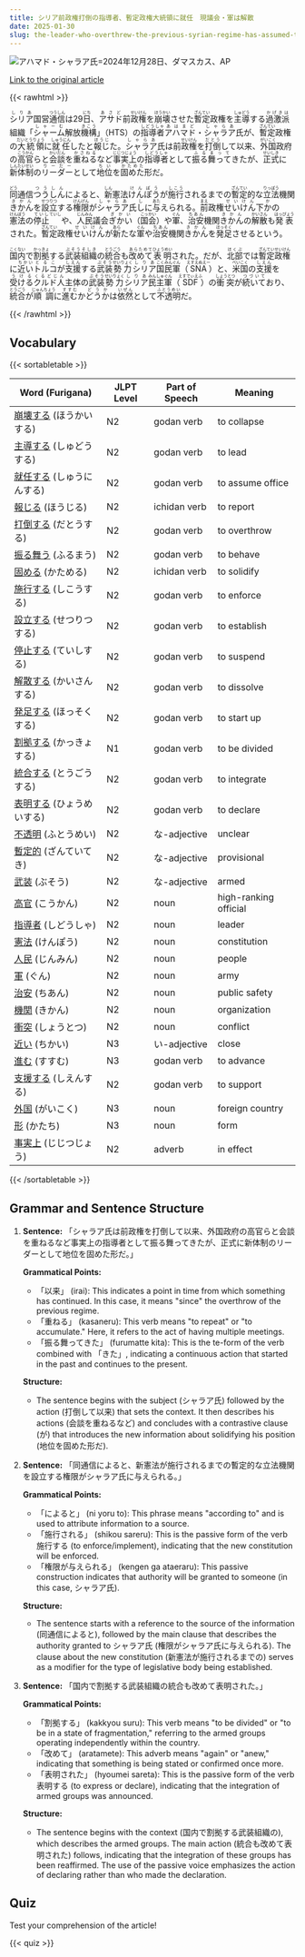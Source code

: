 ```yaml
---
title: シリア前政権打倒の指導者、暫定政権大統領に就任　現議会・軍は解散
date: 2025-01-30
slug: the-leader-who-overthrew-the-previous-syrian-regime-has-assumed-the-position-of-interim-president-and-the-current-parliament-and-military-have-been-dissolved
---
```


![アハマド・シャラア氏=2024年12月28日、ダマスカス、AP](https://www.asahicom.jp/imgopt/img/a9459210fc/comm_L/AS20250130001017.jpg "アハマド・シャラア氏=2024年12月28日、ダマスカス、AP")

[Link to the original article](https://asahi.com/articles/AST1Y7WSWT1YBQBQ2FLM.html?iref=pc_international_top__n)

{{< rawhtml >}}
<p><ruby>シリア<rt>しりあ</rt></ruby>国営<ruby>通信<rt>つうしん</rt></ruby>は29<ruby>日<rt>にち</rt></ruby>、<ruby>アサド<rt>あさど</rt></ruby>前<ruby>政権<rt>せいけん</rt></ruby>を<ruby>崩壊<rt>ほうかい</rt></ruby>させた<ruby>暫定<rt>ざんてい</rt></ruby>政権を<ruby>主導<rt>しゅどう</rt></ruby>する<ruby>過激派<rt>かげきは</rt></ruby>組織「<ruby>シャーム<rt>しゃーむ</rt></ruby>解放<ruby>機構<rt>きこう</rt></ruby>」（HTS）の<ruby>指導者<rt>しどうしゃ</rt></ruby><ruby>アハマド<rt>あはまど</rt></ruby>・<ruby>シャラア<rt>しゃらあ</rt></ruby>氏が、<ruby>暫定<rt>ざんてい</rt></ruby>政権の<ruby>大統領<rt>だいとうりょう</rt></ruby>に<ruby>就任<rt>しゅうにん</rt></ruby>したと<ruby>報じ<rt>ほうじ</rt></ruby>た。<ruby>シャラア<rt>しゃらあ</rt></ruby>氏は前<ruby>政権<rt>せいけん</rt></ruby>を<ruby>打倒<rt>だとう</rt></ruby>して以来、<ruby>外国<rt>がいこく</rt></ruby>政府の<ruby>高官<rt>こうかん</rt></ruby>らと<ruby>会談<rt>かいだん</rt></ruby>を<ruby>重ねる<rt>かさねる</rt></ruby>など<ruby>事実上<rt>じじつじょう</rt></ruby>の<ruby>指導者<rt>しどうしゃ</rt></ruby>として<ruby>振る舞って<rt>ふるまって</rt></ruby>きたが、<ruby>正式<rt>せいしき</rt></ruby>に<ruby>新体制<rt>しんたいせい</rt></ruby>の<ruby>リーダー<rt>りーだー</rt></ruby>として<ruby>地位<rt>ちい</rt></ruby>を<ruby>固めた<rt>かためた</rt></ruby>形だ。</p>

<p><ruby>同<rt>どう</rt></ruby>通信<ruby>つうしん<rt>つうしん</rt></ruby>によると、<ruby>新<rt>しん</rt></ruby>憲法<ruby>けんぽう<rt>けんぽう</rt></ruby>が<ruby>施行<rt>しこう</rt></ruby>されるまでの<ruby>暫定<rt>ざんてい</rt></ruby>的な<ruby>立法<rt>りっぽう</rt></ruby>機関<ruby>きかん<rt>きかん</rt></ruby>を<ruby>設立<rt>せつりつ</rt></ruby>する<ruby>権限<rt>けんげん</rt></ruby>が<ruby>シャラア<rt>しゃらあ</rt></ruby>氏<ruby>し<rt>し</rt></ruby>に<ruby>与<rt>あた</rt></ruby>えられる。<ruby>前<rt>まえ</rt></ruby>政権<ruby>せいけん<rt>せいけん</rt></ruby>下<ruby>か<rt>か</rt></ruby>の<ruby>憲法<rt>けんぽう</rt></ruby>の<ruby>停止<rt>ていし<rt>ていし</rt></ruby>や、<ruby>人民<rt>じんみん</rt></ruby>議会<ruby>ぎかい<rt>ぎかい</rt></ruby>（<ruby>国会<rt>こっかい</rt></ruby>）や<ruby>軍<rt>ぐん</rt></ruby>、<ruby>治安<rt>ちあん</rt></ruby>機関<ruby>きかん<rt>きかん</rt></ruby>の<ruby>解散<rt>かいさん</rt></ruby>も<ruby>発表<rt>はっぴょう</rt></ruby>された。<ruby>暫定<rt>ざんてい</rt></ruby>政権<ruby>せいけん<rt>せいけん</rt></ruby>が<ruby>新<rt>あら</rt></ruby>たな<ruby>軍<rt>ぐん</rt></ruby>や<ruby>治安<rt>ちあん</rt></ruby>機関<ruby>きかん<rt>きかん</rt></ruby>を<ruby>発足<rt>ほっそく</rt></ruby>させるという。</p>

<p><ruby>国内<rt>こくない</rt></ruby>で<ruby>割拠<rt>かっきょ</rt></ruby>する<ruby>武装<rt>ぶそう</rt></ruby><ruby>組織<rt>そしき</rt></ruby>の<ruby>統合<rt>とうごう</rt></ruby>も<ruby>改めて<rt>あらためて</rt></ruby><ruby>表明<rt>ひょうめい</rt></ruby>された。だが、<ruby>北部<rt>ほくぶ</rt></ruby>では<ruby>暫定<rt>ざんてい</rt></ruby><ruby>政権<rt>せいけん</rt></ruby>に<ruby>近い<rt>ちかい</rt></ruby><ruby>トルコ<rt>とるこ</rt></ruby>が<ruby>支援<rt>しえん</rt></ruby>する<ruby>武装<rt>ぶそう</rt></ruby><ruby>勢力<rt>せいりょく</rt></ruby><ruby>シリア<rt>しりあ</rt></ruby><ruby>国民軍<rt>こくみんぐん</rt></ruby>（<ruby>SNA<rt>えすえぬえー</rt></ruby>）と、<ruby>米国<rt>べいこく</rt></ruby>の<ruby>支援<rt>しえん</rt></ruby>を<ruby>受ける<rt>うける</rt></ruby><ruby>クルド人<rt>くるどじん</rt></ruby>主体の<ruby>武装<rt>ぶそう</rt></ruby><ruby>勢力<rt>せいりょく</rt></ruby><ruby>シリア<rt>しりあ</rt></ruby><ruby>民主軍<rt>みんしゅぐん</rt></ruby>（<ruby>SDF<rt>えすでぃえふ</rt></ruby>）の<ruby>衝突<rt>しょうとつ</rt></ruby>が<ruby>続いて<rt>つづいて</rt></ruby>おり、<ruby>統合<rt>とうごう</rt></ruby>が<ruby>順調<rt>じゅんちょう</rt></ruby>に<ruby>進む<rt>すすむ</rt></ruby>か<ruby>どうか<rt>どうか</rt></ruby>は<ruby>依然<rt>いぜん</rt></ruby>として<ruby>不透明<rt>ふとうめい</rt></ruby>だ。</p>
{{< /rawhtml >}}

## Vocabulary


{{< sortabletable >}}

| Word (Furigana)          | JLPT Level | Part of Speech         | Meaning                      |
|--------------------------|------------|-------------------------|------------------------------|
|[崩壊する](https://jisho.org/search/%E5%B4%A9%E5%A3%8A%E3%81%99%E3%82%8B) (ほうかいする)| N2         | godan verb              | to collapse                  |
|[主導する](https://jisho.org/search/%E4%B8%BB%E5%B0%8E%E3%81%99%E3%82%8B) (しゅどうする)| N2         | godan verb              | to lead                       |
|[就任する](https://jisho.org/search/%E5%B0%B1%E4%BB%BB%E3%81%99%E3%82%8B) (しゅうにんする)| N2         | godan verb              | to assume office             |
|[報じる](https://jisho.org/search/%E5%A0%B1%E3%81%98%E3%82%8B) (ほうじる)| N2         | ichidan verb            | to report                    |
|[打倒する](https://jisho.org/search/%E6%89%93%E5%80%92%E3%81%99%E3%82%8B) (だとうする)| N2         | godan verb              | to overthrow                 |
|[振る舞う](https://jisho.org/search/%E6%8C%AF%E3%82%8B%E8%88%9E%E3%81%86) (ふるまう)| N2         | godan verb              | to behave                    |
|[固める](https://jisho.org/search/%E5%9B%BA%E3%82%81%E3%82%8B) (かためる)| N2         | ichidan verb            | to solidify                  |
|[施行する](https://jisho.org/search/%E6%96%BD%E8%A1%8C%E3%81%99%E3%82%8B) (しこうする)| N2         | godan verb              | to enforce                   |
|[設立する](https://jisho.org/search/%E8%A8%AD%E7%AB%8B%E3%81%99%E3%82%8B) (せつりつする)| N2         | godan verb              | to establish                 |
|[停止する](https://jisho.org/search/%E5%81%9C%E6%AD%A2%E3%81%99%E3%82%8B) (ていしする)| N2         | godan verb              | to suspend                   |
|[解散する](https://jisho.org/search/%E8%A7%A3%E6%95%A3%E3%81%99%E3%82%8B) (かいさんする)| N2         | godan verb              | to dissolve                  |
|[発足する](https://jisho.org/search/%E7%99%BA%E8%B6%B3%E3%81%99%E3%82%8B) (ほっそくする)| N2         | godan verb              | to start up                  |
|[割拠する](https://jisho.org/search/%E5%89%B2%E6%8B%A0%E3%81%99%E3%82%8B) (かっきょする)| N1         | godan verb              | to be divided                |
|[統合する](https://jisho.org/search/%E7%B5%B1%E5%90%88%E3%81%99%E3%82%8B) (とうごうする)| N2         | godan verb              | to integrate                 |
|[表明する](https://jisho.org/search/%E8%A1%A8%E6%98%8E%E3%81%99%E3%82%8B) (ひょうめいする)| N2         | godan verb              | to declare                   |
|[不透明](https://jisho.org/search/%E4%B8%8D%E9%80%8F%E6%98%8E) (ふとうめい)| N2         | な-adjective            | unclear                      |
|[暫定的](https://jisho.org/search/%E6%9A%AB%E5%AE%9A%E7%9A%84) (ざんていてき)| N2         | な-adjective            | provisional                  |
|[武装](https://jisho.org/search/%E6%AD%A6%E8%A3%85) (ぶそう)| N2         | な-adjective            | armed                        |
|[高官](https://jisho.org/search/%E9%AB%98%E5%AE%98) (こうかん)| N2         | noun                    | high-ranking official        |
|[指導者](https://jisho.org/search/%E6%8C%87%E5%B0%8E%E8%80%85) (しどうしゃ)| N2         | noun                    | leader                       |
|[憲法](https://jisho.org/search/%E6%86%B2%E6%B3%95) (けんぽう)| N2         | noun                    | constitution                 |
|[人民](https://jisho.org/search/%E4%BA%BA%E6%B0%91) (じんみん)| N2         | noun                    | people                       |
|[軍](https://jisho.org/search/%E8%BB%8D) (ぐん)| N2         | noun                    | army                         |
|[治安](https://jisho.org/search/%E6%B2%BB%E5%AE%89) (ちあん)| N2         | noun                    | public safety                |
|[機関](https://jisho.org/search/%E6%A9%9F%E9%96%A2) (きかん)| N2         | noun                    | organization                 |
|[衝突](https://jisho.org/search/%E8%A1%9D%E7%AA%81) (しょうとつ)| N2         | noun                    | conflict                     |
|[近い](https://jisho.org/search/%E8%BF%91%E3%81%84) (ちかい)| N3         | い-adjective            | close                        |
|[進む](https://jisho.org/search/%E9%80%B2%E3%82%80) (すすむ)| N3         | godan verb              | to advance                   |
|[支援する](https://jisho.org/search/%E6%94%AF%E6%8F%B4%E3%81%99%E3%82%8B) (しえんする)| N2         | godan verb              | to support                   |
|[外国](https://jisho.org/search/%E5%A4%96%E5%9B%BD) (がいこく)| N3         | noun                    | foreign country              |
|[形](https://jisho.org/search/%E5%BD%A2) (かたち)| N3         | noun                    | form                         |
|[事実上](https://jisho.org/search/%E4%BA%8B%E5%AE%9F%E4%B8%8A) (じじつじょう)| N2         | adverb                  | in effect                    |

{{< /sortabletable >}}


## Grammar and Sentence Structure

1. **Sentence:** 「シャラア氏は前政権を打倒して以来、外国政府の高官らと会談を重ねるなど事実上の指導者として振る舞ってきたが、正式に新体制のリーダーとして地位を固めた形だ。」

   **Grammatical Points:**
   - 「以来」 (irai): This indicates a point in time from which something has continued. In this case, it means "since" the overthrow of the previous regime.
   - 「重ねる」 (kasaneru): This verb means "to repeat" or "to accumulate." Here, it refers to the act of having multiple meetings.
   - 「振る舞ってきた」 (furumatte kita): This is the te-form of the verb combined with 「きた」, indicating a continuous action that started in the past and continues to the present.

   **Structure:**
   - The sentence begins with the subject (シャラア氏) followed by the action (打倒して以来) that sets the context. It then describes his actions (会談を重ねるなど) and concludes with a contrastive clause (が) that introduces the new information about solidifying his position (地位を固めた形だ).

2. **Sentence:** 「同通信によると、新憲法が施行されるまでの暫定的な立法機関を設立する権限がシャラア氏に与えられる。」

   **Grammatical Points:**
   - 「によると」 (ni yoru to): This phrase means "according to" and is used to attribute information to a source.
   - 「施行される」 (shikou sareru): This is the passive form of the verb 施行する (to enforce/implement), indicating that the new constitution will be enforced.
   - 「権限が与えられる」 (kengen ga ataeraru): This passive construction indicates that authority will be granted to someone (in this case, シャラア氏).

   **Structure:**
   - The sentence starts with a reference to the source of the information (同通信によると), followed by the main clause that describes the authority granted to シャラア氏 (権限がシャラア氏に与えられる). The clause about the new constitution (新憲法が施行されるまでの) serves as a modifier for the type of legislative body being established.

3. **Sentence:** 「国内で割拠する武装組織の統合も改めて表明された。」

   **Grammatical Points:**
   - 「割拠する」 (kakkyou suru): This verb means "to be divided" or "to be in a state of fragmentation," referring to the armed groups operating independently within the country.
   - 「改めて」 (aratamete): This adverb means "again" or "anew," indicating that something is being stated or confirmed once more.
   - 「表明された」 (hyoumei sareta): This is the passive form of the verb 表明する (to express or declare), indicating that the integration of armed groups was announced.

   **Structure:**
   - The sentence begins with the context (国内で割拠する武装組織の), which describes the armed groups. The main action (統合も改めて表明された) follows, indicating that the integration of these groups has been reaffirmed. The use of the passive voice emphasizes the action of declaring rather than who made the declaration.

## Quiz

Test your comprehension of the article!

{{< quiz >}}